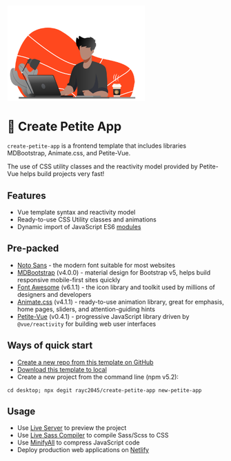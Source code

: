 <img src="https://raw.githubusercontent.com/rayc2045/create-petite-app/main/assets/images/programming.svg" width="320" />

# 🤘 Create Petite App

`create-petite-app` is a frontend template that includes libraries MDBootstrap, Animate.css, and Petite-Vue.

The use of CSS utility classes and the reactivity model provided by Petite-Vue helps build projects very fast!

## Features

- Vue template syntax and reactivity model
- Ready-to-use CSS Utility classes and animations
- Dynamic import of JavaScript ES6 [modules](https://github.com/mdn/js-examples/tree/master/module-examples)

## Pre-packed

- [Noto Sans](https://fonts.google.com/noto/specimen/Noto+Sans) - the modern font suitable for most websites
- [MDBootstrap](https://mdbootstrap.com/) (v4.0.0) - material design for Bootstrap v5, helps build responsive mobile-first sites quickly
- [Font Awesome](https://fontawesome.com/) (v6.1.1) - the icon library and toolkit used by millions of designers and developers
- [Animate.css](https://animate.style/) (v4.1.1) - ready-to-use animation library, great for emphasis, home pages, sliders, and attention-guiding hints
- [Petite-Vue](https://github.com/vuejs/petite-vue) (v0.4.1) - progressive JavaScript library driven by `@vue/reactivity` for building web user interfaces

## Ways of quick start

- [Create a new repo from this template on GitHub](https://github.com/rayc2045/create-petite-app/)
- [Download this template to local](https://github.com/rayc2045/create-petite-app/archive/refs/heads/main.zip)
- Create a new project from the command line (npm v5.2):

```
cd desktop; npx degit rayc2045/create-petite-app new-petite-app
```

## Usage

- Use [Live Server](https://marketplace.visualstudio.com/items?itemName=ritwickdey.LiveServer) to preview the project
- Use [Live Sass Compiler](https://marketplace.visualstudio.com/items?itemName=ritwickdey.live-sass) to compile Sass/Scss to CSS
- Use [MinifyAll](https://marketplace.visualstudio.com/items?itemName=josee9988.minifyall) to compress JavaScript code
- Deploy production web applications on [Netlify](https://app.netlify.com/start)